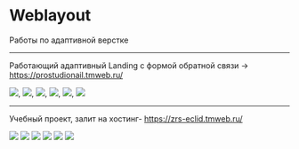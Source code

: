 # Weblayout
Работы по адаптивной верстке
____

Работающий адаптивный Landing с формой обратной связи -> https://prostudionail.tmweb.ru/

<img src="https://i.yapx.ru/WHo82m.jpg">,
<img src="https://i.yapx.ru/WHo8vm.jpg">,
<img src="https://i.yapx.ru/WHo8wm.jpg">,
<img src="https://i.yapx.ru/WHo8ym.jpg">,
<img src="https://i.yapx.ru/WHo81m.jpg">,
<img src="https://i.yapx.ru/WHo80m.jpg">

______

Учебный проект, залит на хостинг- https://zrs-eclid.tmweb.ru/


<img src="https://i.yapx.ru/WHuNAm.jpg">
<img src="https://i.yapx.ru/WHuNDm.jpg">
<img src="https://i.yapx.ru/WHuNEm.jpg">
<img src="https://i.yapx.ru/WHuNLm.bmp">
<img src="https://i.yapx.ru/WHuM8.bmp">
<img src="https://i.yapx.ru/WHuNOm.bmp">
